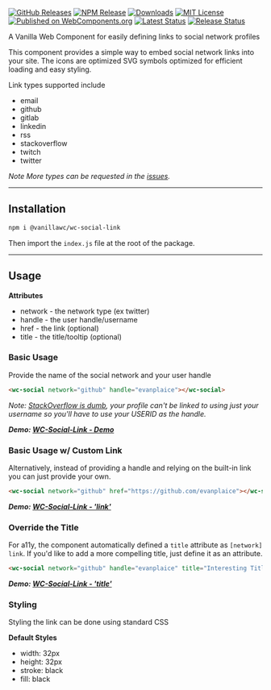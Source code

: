 [![GitHub Releases](https://img.shields.io/github/v/release/vanillawc/wc-social-link.svg)](https://github.com/vanillawc/wc-social-link/releases)
[![NPM Release](https://badgen.net/npm/v/@vanillawc/wc-social-link)](https://www.npmjs.com/package/@vanillawc/wc-social-link)
[![Downloads](https://badgen.net/npm/dt/@vanillawc/wc-social-link)](https://www.npmjs.com/package/@vanillawc/wc-social-link)
[![MIT License](https://img.shields.io/badge/license-MIT-blue.svg)](https://raw.githubusercontent.com/vanillawc/wc-social-link/master/LICENSE)
[![Published on WebComponents.org](https://img.shields.io/badge/webcomponents.org-published-blue.svg)](https://www.webcomponents.org/element/vanillawc/wc-social-link)
[![Latest Status](https://github.com/vanillawc/wc-social-link/workflows/Latest/badge.svg)](https://github.com/vanillawc/wc-social-link/actions)
[![Release Status](https://github.com/vanillawc/wc-social-link/workflows/Release/badge.svg)](https://github.com/vanillawc/wc-social-link/actions)

A Vanilla Web Component for easily defining links to social network profiles

 <!-- TODO: Add video graphic here -->

This component provides a simple way to embed social network links into your site. The icons are optimized SVG symbols optimized for efficient loading and easy styling.

Link types supported include

- email
- github
- gitlab
- linkedin
- rss
- stackoverflow
- twitch
- twitter

*Note More types can be requested in the [issues][].*

[issues]: https://github.com/vanillawc/wc-social-link/issues

-----

## Installation

```sh
npm i @vanillawc/wc-social-link
```

Then import the `index.js` file at the root of the package.

-----

## Usage

**Attributes**

- network - the network type (ex twitter)
- handle - the user handle/username
- href - the link (optional)
- title - the title/tooltip (optional)

### Basic Usage

Provide the name of the social network and your user handle

```html
<wc-social network="github" handle="evanplaice"></wc-social>
```

*Note: [StackOverflow is dumb][], your profile can't be linked to using just your username so you'll have to use your USERID as the handle.*

***Demo: [WC-Social-Link - Demo][]***

### Basic Usage w/ Custom Link

Alternatively, instead of providing a handle and relying on the built-in link you can just provide your own.

```html
<wc-social network="github" href="https://github.com/evanplaice"></wc-social>
```

***Demo: [WC-Social-Link - 'link'][]***


### Override the Title

For a11y, the component automatically defined a `title` attribute as `[network] link`. If you'd like to add a more compelling title, just define it as an attribute.

```html
<wc-social network="github" handle="evanplaice" title="Interesting Title"></wc-social>
```

***Demo: [WC-Social-Link - 'title'][]***


### Styling

Styling the link can be done using standard CSS

**Default Styles**

- width: 32px
- height: 32px
- stroke: black
- fill: black


[WC-Social-Link - Demo]: https://vanillawc.github.io/wc-social-link/demo/basic-usage.html
[WC-Social-Link - 'link']: https://vanillawc.github.io/wc-social-link/demo/link-attribute.html
[WC-Social-Link - 'title']: https://vanillawc.github.io/wc-social-link/demo/title-attribute.html
[StackOverflow is dumb]: https://meta.stackexchange.com/a/914/147836
